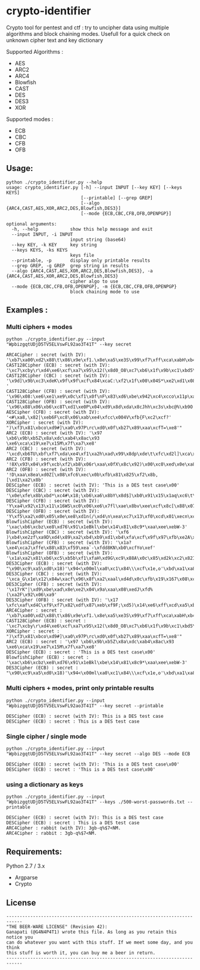 # crypto-identifier

Crypto tool for pentest and ctf : try to uncipher data using multiple algorithms and block chaining modes.
Usefull for a quick check on unknown cipher text and key dictionary

Supported Algorithms :
 - AES
 - ARC2
 - ARC4
 - Blowfish
 - CAST
 - DES
 - DES3
 - XOR

Supported modes :
 - ECB
 - CBC
 - CFB
 - OFB

## Usage:
```
python ./crypto_identifier.py --help
usage: crypto_identifier.py [-h] --input INPUT [--key KEY] [--keys KEYS]
                            [--printable] [--grep GREP]
                            [--algo {ARC4,CAST,AES,XOR,ARC2,DES,Blowfish,DES3}]
                            [--mode {ECB,CBC,CFB,OFB,OPENPGP}]

optional arguments:
  -h, --help            show this help message and exit
  --input INPUT, -i INPUT
                        input string (base64)
  --key KEY, -k KEY     key string
  --keys KEYS, -ks KEYS
                        keys file
  --printable, -p       display only printable results
  --grep GREP, -g GREP  grep string in results
  --algo {ARC4,CAST,AES,XOR,ARC2,DES,Blowfish,DES3}, -a {ARC4,CAST,AES,XOR,ARC2,DES,Blowfish,DES3}
                        cipher algo to use
  --mode {ECB,CBC,CFB,OFB,OPENPGP}, -m {ECB,CBC,CFB,OFB,OPENPGP}
                        block chaining mode to use

```
## Examples :

### Multi ciphers + modes
`python ./crypto_identifier.py --input "WpbizgqtUDjD5TV5ELVswFL92ao3T41T" --key secret`

```
ARC4Cipher : secret (with IV): '\xb7\xa00\xd2\x88\t\x86\x9e\xf1.\x8e\xa5\xe3S\x99\xf7\xff\xca\xabH\xb4\xbcI\x0f'
CAST128Cipher (ECB) : secret (with IV): '\xc7\xcby\r\xd4\xe6\xcf\xa7\x95\x12(\x8d0_O8\xc7\xb6\x1f\x9b\xc1\xbd5\xe0'
CAST128Cipher (CBC) : secret (with IV): '\x9d]\x9b\xc3\xdeK\x9f\x9f\xcf\x84\xcaC:\xf2\x1f\x00\x04S*\xe2\xd1\x08Y '
CAST128Cipher (CFB) : secret (with IV): '\x96\x08:\xe6\xe1\xe9\x0c\xf1\x0f\nF\x83\xd6\xbe\x942\xc4\xcco\x11p\xa7\x81\xd5'
CAST128Cipher (OFB) : secret (with IV): '\x96\x88\x06\xb6\xc8T\xd1\xe0P\x04\xd9\x8d\xda\x8cJhh\xc3s\xbc@%\xb9O'
AESCipher (CFB) : secret (with IV): '<#\xa8,\x82|\xeb6F\xc8\x06\xab\xe4\xfcc\x004V\xfb{F\xc2\xcf?'
XORCipher : secret (with IV): ")\xf3\x81\xbco\xd9#]\xa0\x97P\rc\xd0\x0f\xb27\x89\xaa\xcfT=\xe8'"
ARC2 (ECB) : secret (with IV): '\x97 \xb6\x9b\xb5Z\x8a\xdc\xab4\x8ac\x93  \xe6\xca\x19\xe7\x15M\x7f\xa7\xe8'
ARC2 (CBC) : secret (with IV): '\xcd\xb6TU\xbf\xf7\xda\xe4\xf1\xa2h\xad\x99\x8dp\xde\t\xfc\xd2l]\xca\xcb('
ARC2 (CFB) : secret (with IV): '!8X\x93\x04\x9f\xcb\xf2\xb8\x06r\xaa\x0fX\x8c\x92)\x00\xc0\xed\x0e\xa8\x0e\xa7'
ARC2 (OFB) : secret (with IV): '!D\xaa\x8ea\xd0Z[\x08\xfc6\xec\x0b\xfb\x81\x825\xf2\x8b,[\xd1\xa2\x8b'
DESCipher (ECB) : secret (with IV): 'This is a DES test case\x00'
DESCipher (CBC) : secret (with IV): '\x0e\xfe\x8b\xbd*\xc4#\x18;\xb6\xa6\x8bY\x8d$]\xb0\x91\x15\x1aq\xc6\t\xc0'
DESCipher (CFB) : secret (with IV): 'Y\xa4\x92\x13\x11\x16WS\xc0\x06\xe6\x7fl\xae\x8bv\xee\xcf\x8c[\x88\x07!\x07'
DESCipher (OFB) : secret (with IV): 'Y\xf5\xa2\xd0\x05\x0e\xe8\xd1n(/\xd4\n\xea\xc7\x13\xf0\xcd\x01\xecn\xcf<r'
BlowfishCipher (ECB) : secret (with IV): '\xac\xb6\xcbz\xe8\xd76\x91\x1eBkl\xbe\x14\x81\x8c9*\xaa\xee\xebW-3'
BlowfishCipher (CBC) : secret (with IV): '\xf6 )\xb4\xe2zf\xa9D\xd4\x89\xa2\xb4\xb9\xd1\xb4\xfa\xcf\x9f\x97\xfb\xe2A\xf3'
BlowfishCipher (CFB) : secret (with IV): '\x1a?\xe4\xcaJ\xffe\x88\x83\xf59\xea`-\xfdd8KN\xb0\xcfYo\xef'
BlowfishCipher (OFB) : secret (with IV): '\x1a\xa2\x81\xb6\xc5\xb5b\xf1\xfaH\xd9G\xc9\x88A\x0c\x85\xd2k\xc2\x82I\x13"'
DES3Cipher (ECB) : secret (with IV): "\x90\xc9\xa5\xd0\x18)'\x94<\x00ml\xa0\xc1\x84\\\xcf\x1e,o'\xbd\xa1\xa8"
DES3Cipher (CBC) : secret (with IV): '\xca_G\x1e\x12\x84w\xacf\x96\x8f\xa2\xaal\xd4d\x0c\xfb\x19\x167\x08\xcdh'
DES3Cipher (CFB) : secret (with IV): '\x17rK"|\xd9\xbe\xad\x8e\xe2\x04\x9a\xaa\x08\xedJ\xfd%(\xa2F\x92\x06\xa9'
DES3Cipher (OFB) : secret (with IV): '\x17 \xfc\xaf\xd4C\xf9\xf7\x82\xdf\x87\xeb\xf9F;\xd5)\x14\xe6\xff\xcd\xa5\xbf\xed'
ARC4Cipher : secret : '\xb7\xa00\xd2\x88\t\x86\x9e\xf1.\x8e\xa5\xe3S\x99\xf7\xff\xca\xabH\xb4\xbcI\x0f'
CAST128Cipher (ECB) : secret : '\xc7\xcby\r\xd4\xe6\xcf\xa7\x95\x12(\x8d0_O8\xc7\xb6\x1f\x9b\xc1\xbd5\xe0'
XORCipher : secret : ")\xf3\x81\xbco\xd9#]\xa0\x97P\rc\xd0\x0f\xb27\x89\xaa\xcfT=\xe8'"
ARC2 (ECB) : secret : '\x97 \xb6\x9b\xb5Z\x8a\xdc\xab4\x8ac\x93  \xe6\xca\x19\xe7\x15M\x7f\xa7\xe8'
DESCipher (ECB) : secret : 'This is a DES test case\x00'
BlowfishCipher (ECB) : secret : '\xac\xb6\xcbz\xe8\xd76\x91\x1eBkl\xbe\x14\x81\x8c9*\xaa\xee\xebW-3'
DES3Cipher (ECB) : secret : "\x90\xc9\xa5\xd0\x18)'\x94<\x00ml\xa0\xc1\x84\\\xcf\x1e,o'\xbd\xa1\xa8"
```

### Multi ciphers + modes, print only printable results
`python ./crypto_identifier.py --input "WpbizgqtUDjD5TV5ELVswFL92ao3T41T" --key secret --printable`

```
DESCipher (ECB) : secret (with IV): This is a DES test case
DESCipher (ECB) : secret : This is a DES test case
```

### Single cipher / single mode
`python ./crypto_identifier.py --input "WpbizgqtUDjD5TV5ELVswFL92ao3T41T" --key secret --algo DES --mode ECB`

```
DESCipher (ECB) : secret (with IV): 'This is a DES test case\x00'
DESCipher (ECB) : secret : 'This is a DES test case\x00'
```

### using a dictionary as keys
`python ./crypto_identifier.py --input "WpbizgqtUDjD5TV5ELVswFL92ao3T41T" --keys ./500-worst-passwords.txt --printable`

```
DESCipher (ECB) : secret (with IV): This is a DES test case
DESCipher (ECB) : secret : This is a DES test case
ARC4Cipher : rabbit (with IV): 3gb-q%$7<NM.
ARC4Cipher : rabbit : 3gb-q%$7<NM.
```

## Requirements:
 Python 2.7 / 3.x
 - Argparse
 - Crypto

## License
```
----------------------------------------------------------------------------
"THE BEER-WARE LICENSE" (Revision 42):
Ganapati (@G4N4P4T1) wrote this file. As long as you retain this notice you
can do whatever you want with this stuff. If we meet some day, and you think
this stuff is worth it, you can buy me a beer in return.
----------------------------------------------------------------------------
```
